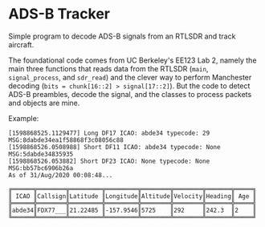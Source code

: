 # ADS-B Tracker
 Simple program to decode ADS-B signals from an RTLSDR and track aircraft.
 
The foundational code comes from UC Berkeley's EE123 Lab 2, namely the main three functions that reads data from the RTLSDR (`main`, `signal_process`, and `sdr_read`) and the clever way to perform Manchester decoding (` bits = chunk[16::2] > signal[17::2] `). But the code to detect ADS-B preambles, decode the signal, and the classes to process packets and objects are mine.

Example:
```
[1598868525.1129477] Long DF17 ICAO: abde34 typecode: 29 MSG:8dabde34ea1f58868f3c08056c88
[1598868526.0508988] Short DF11 ICAO: abde34 typecode: None MSG:5dabde34835935
[1598868526.053882] Short DF23 ICAO: None typecode: None MSG:bb57bc6906b26a
As of 31/Aug/2020 00:08:48...

╔══════╦════════╦═════════╦═════════╦════════╦════════╦═══════╦═════╗
║ ICAO ║Callsign║Latitude ║Longitude║Altitude║Velocity║Heading║ Age ║
╠══════╬════════╬═════════╬═════════╬════════╬════════╬═══════╬═════╣
║abde34║FDX77___║21.22485 ║-157.9546║5725    ║292     ║242.3  ║2    ║
╚══════╩════════╩═════════╩═════════╩════════╩════════╩═══════╩═════╝
```